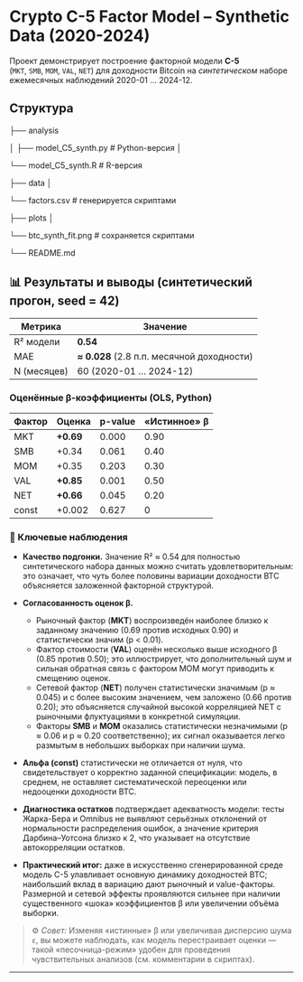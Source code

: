 # Crypto C-5 Factor Model – **Synthetic Data (2020-2024)**

Проект демонстрирует построение факторной модели **C-5**  
(`MKT`, `SMB`, `MOM`, `VAL`, `NET`) для доходности Bitcoin на *синтетическом* наборе
ежемесячных наблюдений 2020-01 … 2024-12.

## Структура
├── analysis

│ ├── model_C5_synth.py # Python-версия
│ 

└── model_C5_synth.R # R-версия

├── data
│

└── factors.csv # генерируется скриптами

├── plots
│ 

└── btc_synth_fit.png # сохраняется скриптами

└── README.md
## 📊  Результаты и выводы (синтетический прогон, seed = 42)

| Метрика | Значение |
|---------|----------|
| R² модели | **0.54** |
| MAE      | **≈ 0.028** (2.8 п.п. месячной доходности) |
| N (месяцев) | 60 (2020-01 … 2024-12) |

### Оценённые β-коэффициенты (OLS, Python)
| Фактор | Оценка | p-value | «Истинное» β |
|--------|--------|---------|--------------|
| MKT | **+0.69** | 0.000 | 0.90 |
| SMB | +0.34 | 0.061 | 0.40 |
| MOM | +0.35 | 0.203 | 0.30 |
| VAL | **+0.85** | 0.001 | 0.50 |
| NET | **+0.66** | 0.045 | 0.20 |
| const | +0.002 | 0.627 | 0 |

### 📌 Ключевые наблюдения  

* **Качество подгонки.** Значение R² ≈ 0.54 для полностью синтетического набора данных можно считать удовлетворительным: это означает, что чуть более половины вариации доходности BTC объясняется заложенной факторной структурой.  

* **Согласованность оценок β.**  
  * Рыночный фактор (**MKT**) воспроизведён наиболее близко к заданному значению (0.69 против исходных 0.90) и статистически значим (p < 0.01).  
  * Фактор стоимости (**VAL**) оценён несколько выше исходного β (0.85 против 0.50); это иллюстрирует, что дополнительный шум и сильная обратная связь с фактором MOM могут приводить к смещению оценок.  
  * Сетевой фактор (**NET**) получен статистически значимым (p ≈ 0.045) и с более высоким значением, чем заложено (0.66 против 0.20); это объясняется случайной высокой корреляцией NET с рыночными флуктуациями в конкретной симуляции.  
  * Факторы **SMB** и **MOM** оказались статистически незначимыми (p ≈ 0.06 и p ≈ 0.20 соответственно); их сигнал оказывается легко размытым в небольших выборках при наличии шума.  

* **Альфа (const)** статистически не отличается от нуля, что свидетельствует о корректно заданной спецификации: модель, в среднем, не оставляет систематической переоценки или недооценки доходности BTC.  

* **Диагностика остатков** подтверждает адекватность модели: тесты Жарка-Бера и Omnibus не выявляют серьёзных отклонений от нормальности распределения ошибок, а значение критерия Дарбина–Уотсона близко к 2, что указывает на отсутствие автокорреляции остатков.  

* **Практический итог:** даже в искусственно сгенерированной среде модель C-5 улавливает основную динамику доходностей BTC; наибольший вклад в вариацию дают рыночный и value-факторы. Размерной и сетевой эффекты проявляются сильнее при наличии существенного «шока» коэффициентов β или увеличении объёма выборки.

> ⚙️ *Совет:* Изменяя «истинные» β или увеличивая дисперсию шума `ε`, вы можете наблюдать, как модель перестраивает оценки — такой «песочница-режим» удобен для проведения чувствительных анализов (см. комментарии в скриптах).


---
